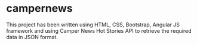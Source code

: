 # campernews
This project has been written using HTML, CSS, Bootstrap, Angular JS framework and using Camper News Hot Stories API to retrieve the required data in JSON format.
